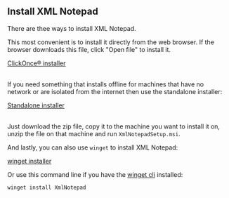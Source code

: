 ## Install XML Notepad

There are thee ways to install XML Notepad.

This most convenient is to install it directly from the web browser.  If the browser downloads this
file, click "Open file" to install it.

<div>
<a href="https://lovettsoftwarestorage.blob.core.windows.net/downloads/XmlNotepad/XmlNotepad.application" class="btn btn-primary mt-20 mr-30" target="_blank">ClickOnce® installer</a>
<br/>
<br/>
</div>

If you need something that installs offline for machines that have no network or are isolated from
the internet then use the standalone installer:

<div>
<a href="https://lovettsoftwarestorage.blob.core.windows.net/downloads/XmlNotepad/XmlNotepadSetup.zip" class="btn btn-primary mt-20 mr-30" target="_blank">Standalone installer</a>
<br/>
<br/>
</div>

Just download the zip file, copy it to the machine you want to install it on, unzip the file on that
machine and run `XmlNotepadSetup.msi`.

And lastly, you can also use `winget` to install XML Notepad:

<a href="https://winget.run/pkg/Microsoft/XMLNotepad" class="btn btn-primary mt-20 mr-30" target="_blank">winget installer</a>

Or use this command line if you have the [winget cli](https://github.com/microsoft/winget-cli) installed:

```shell
winget install XmlNotepad
```

